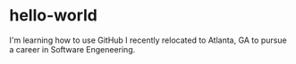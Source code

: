 # hello-world
I'm learning how to use GitHub
I recently relocated to Atlanta, GA to pursue a career in Software Engeneering.
